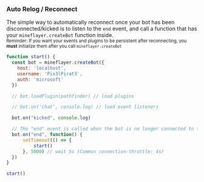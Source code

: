 ### Auto Relog / Reconnect
The simple way to automatically reconnect once your bot has been disconnected/kicked is to listen to the `end` event, and call a function that has your `mineflayer.createBot` function inside.
<br>
<sup>Reminder: If you want your events and plugins to be persistent after reconnecting, you **must** initialize them after you call `mineflayer.createBot`</sup>

```js
function start() {
  const bot = mineflayer.createBot({
    host: 'localhost',
    username: 'Pix3lPirat3',
    auth: 'microsoft'
  })

  // bot.loadPlugin(pathfinder) // load plugins

  // bot.on('chat', console.log) // load event listeners

  bot.on("kicked", console.log)

  // The "end" event is called when the bot is no longer connected to the server (so it is called on "kicked" too)
  bot.on("end", function() {
      setTimeout(() => {
          start()
      }, 5000) // wait 5s (Common connection-throttle: 4s)
  })
}

start()
```